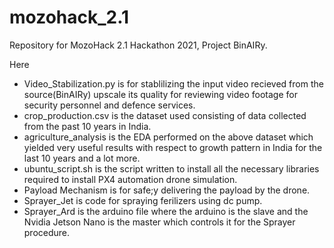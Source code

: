 # mozohack_2.1
Repository for MozoHack 2.1 Hackathon 2021, Project BinAIRy.

Here
- Video_Stabilization.py is for stablilizing the input video recieved from the source(BinAIRy) upscale its quality for reviewing video footage for security personnel and defence services.
- crop_production.csv is the dataset used consisting of data collected from the past 10 years in India.
- agriculture_analysis is the EDA performed on the above dataset which yielded very useful results with respect to growth pattern in India for the last 10 years and a lot more.
- ubuntu_script.sh is the script written to install all the necessary libraries required to install PX4 automation drone simulation.
- Payload Mechanism is for safe;y delivering the payload by the drone.
- Sprayer_Jet is code for spraying ferilizers using dc pump.
- Sprayer_Ard is the arduino file where the arduino is the slave and the Nvidia Jetson Nano is the master which controls it for the Sprayer procedure.
